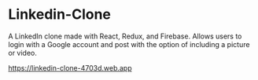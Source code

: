 # Linkedin-Clone
A LinkedIn clone made with React, Redux, and Firebase. Allows users to login with a Google account and post with the option of including a picture or video.

https://linkedin-clone-4703d.web.app
